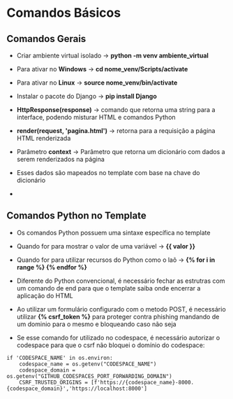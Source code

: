 # Comandos Básicos

## Comandos Gerais

* Criar ambiente virtual isolado -> **python -m venv ambiente_virtual**

* Para ativar no **Windows** -> **cd nome_venv/Scripts/activate**

* Para ativar no **Linux** -> **source nome_venv/bin/activate**

* Instalar o pacote do Django -> **pip install Django**

* **HttpResponse(response)** -> comando que retorna uma string para a interface, podendo misturar HTML e comandos Python

* **render(request, 'pagina.html')** -> retorna para a requisição a página HTML renderizada

* Parâmetro **context** -> Parâmetro que retorna um dicionário com dados a serem renderizados na página

* Esses dados são mapeados no template com base na chave do dicionário
* 
## Comandos Python no Template

* Os comandos Python possuem uma sintaxe específica no template

* Quando for para mostrar o valor de uma variável -> **{{ valor }}**

* Quando for para utilizar recursos do Python como o laõ -> **{% for i in range %} {% endfor %}**

* Diferente do Python convencional, é necessário fechar as estrutras com um comando de end para que o template saiba onde encerrar a aplicação do HTML

* Ao utilizar um formulário configurado com o metodo POST, é necessário utilizar **{% csrf_token %}** para proteger contra phishing mandando de um dominio para o mesmo e bloqueando caso não seja

* Se esse comando for utilizado no codespace, é necessário autorizar o codespace para que o csrf não bloquei o domínio do codespace:

```
if 'CODESPACE_NAME' in os.environ:
    codespace_name = os.getenv("CODESPACE_NAME")
    codespace_domain = os.getenv("GITHUB_CODESPACES_PORT_FORWARDING_DOMAIN")
    CSRF_TRUSTED_ORIGINS = [f'https://{codespace_name}-8000.{codespace_domain}','https://localhost:8000']
```


